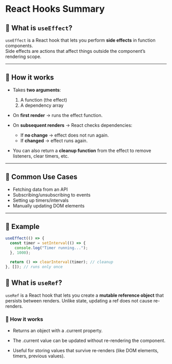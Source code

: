 # React Hooks Summary

## 🔹 What is `useEffect`?
`useEffect` is a React hook that lets you perform **side effects** in function components.  
Side effects are actions that affect things outside the component’s rendering scope.

---

## 🔹 How it works
- Takes **two arguments**:  
  1. A function (the effect)  
  2. A dependency array  

- On **first render** → runs the effect function.  
- On **subsequent renders** → React checks dependencies:  
  - If **no change** → effect does not run again.  
  - If **changed** → effect runs again.  

- You can also return a **cleanup function** from the effect to remove listeners, clear timers, etc.

---

## 🔹 Common Use Cases
- Fetching data from an API  
- Subscribing/unsubscribing to events  
- Setting up timers/intervals  
- Manually updating DOM elements

---

## 🔹 Example
```jsx
useEffect(() => {
  const timer = setInterval(() => {
    console.log("Timer running...");
  }, 1000);

  return () => clearInterval(timer); // cleanup
}, []); // runs only once
```

## 🔹 What is `useRef`?
`useRef` is a React hook that lets you create a **mutable reference object** that persists between renders.
Unlike state, updating a ref does not cause re-renders.

### 🔹 How it works

- Returns an object with a .current property.

- The .current value can be updated without re-rendering the component.

- Useful for storing values that survive re-renders (like DOM elements, timers, previous values).